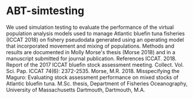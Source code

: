 # ABT-simtesting
We used simulation testing to evaluate the performance of the virtual population analysis models used to manage Atlantic bluefin tuna fisheries (ICCAT 2018) on fishery pseudodata generated using an operating model that incorporated movement and mixing of populations.
Methods and results are documented in Molly Morse's thesis (Morse 2018) and in a manuscript submitted for journal publication.
References
ICCAT. 2018. Report of the 2017 ICCAT bluefin stock assessment meeting. Collect. Vol. Sci. Pap. ICCAT 74(6): 2372-2535.
Morse, M.R. 2018. Misspecifying the Maguro: Evaluating stock assessment performance on mixed stocks of Atlantic bluefin tuna. M.Sc. thesis, Department of Fisheries Oceanography, University of Massachusetts Dartmouth, Dartmouth, M.A.
